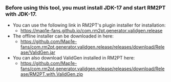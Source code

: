 ### Before using this tool, you must install JDK-17 and start RM2PT with JDK-17.
* You can use the following link in RM2PT's plugin installer for installation:
  - https://map1e-fans.github.io/com.rm2pt.generator.validgen.release
* The offline installer can be downloaded in here:
  - https://github.com/Map1e-fans/com.rm2pt.generator.validgen.release/releases/download/Release/ValidGen.jar
* You can also download ValidGen installed in RM2PT here:
  - https://github.com/Map1e-fans/com.rm2pt.generator.validgen.release/releases/download/Release/RM2PT.with.ValidGen.zip
